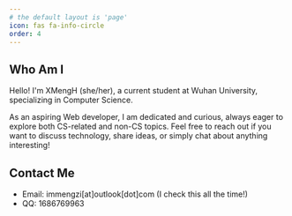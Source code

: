 ```yaml
---
# the default layout is 'page'
icon: fas fa-info-circle
order: 4
---
```


## Who Am I

Hello! I'm XMengH (she/her), a current student at Wuhan University, specializing in Computer Science. 

As an aspiring Web developer, I am dedicated and curious, always eager to explore both CS-related and non-CS topics. Feel free to reach out if you want to discuss technology, share ideas, or simply chat about anything interesting!

## Contact Me

- Email: immengzi[at]outlook[dot]com (I check this all the time!)
- QQ: 1686769963
